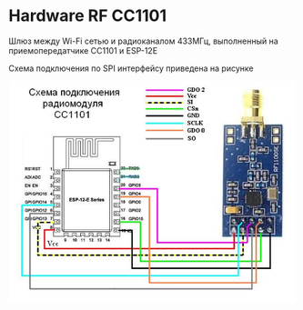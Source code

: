 Hardware RF CC1101
==================

 Шлюз между Wi-Fi сетью и радиоканалом 433МГц, выполненный на приемопередатчике CC1101 и ESP-12E

 Схема подключения по SPI интерфейсу приведена на рисунке

![hardware rf cc1101](photo_01.jpg "hardware rf cc1101")

